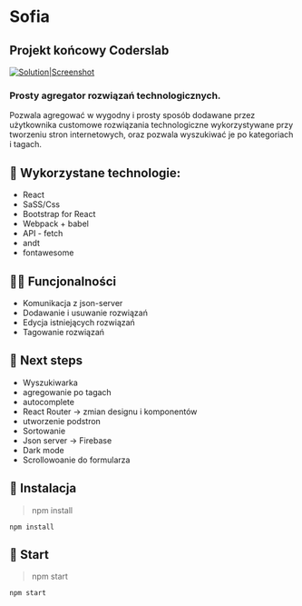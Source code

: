 # Sofia

## Projekt końcowy Coderslab

[![Solution|Screenshot](https://i.postimg.cc/hvb1xLLr/Zrzut-ekranu-2021-06-12-001942.png)](https://github.com/piotrpawlowski7/cl_finalproject/)

### Prosty agregator rozwiązań technologicznych.

Pozwala agregować w wygodny i prosty sposób dodawane przez użytkownika customowe rozwiązania technologiczne wykorzystywane przy tworzeniu stron internetowych, oraz pozwala wyszukiwać je po kategoriach i tagach.


## 🔭 Wykorzystane technologie:
- React
- SaSS/Css
- Bootstrap for React
- Webpack + babel
- API - fetch
- andt
- fontawesome

## 👨‍💻  Funcjonalności
- Komunikacja z json-server
- Dodawanie i usuwanie rozwiązań
- Edycja istniejących rozwiązań
- Tagowanie rozwiązań

## 📲 Next steps
- Wyszukiwarka
- agregowanie po tagach
- autocomplete
- React Router -> zmian designu i komponentów
- utworzenie podstron
- Sortowanie
- Json server -> Firebase
- Dark mode
- Scrollowoanie do formularza

## 📝 Instalacja
>npm install
```
npm install
```

## 📄  Start
>npm start
```
npm start
```

<!-- Shortlinks: -->
<!-- Github pages deployment: https://piotrpawlowski7.github.io/cl_finalproject/ -->
